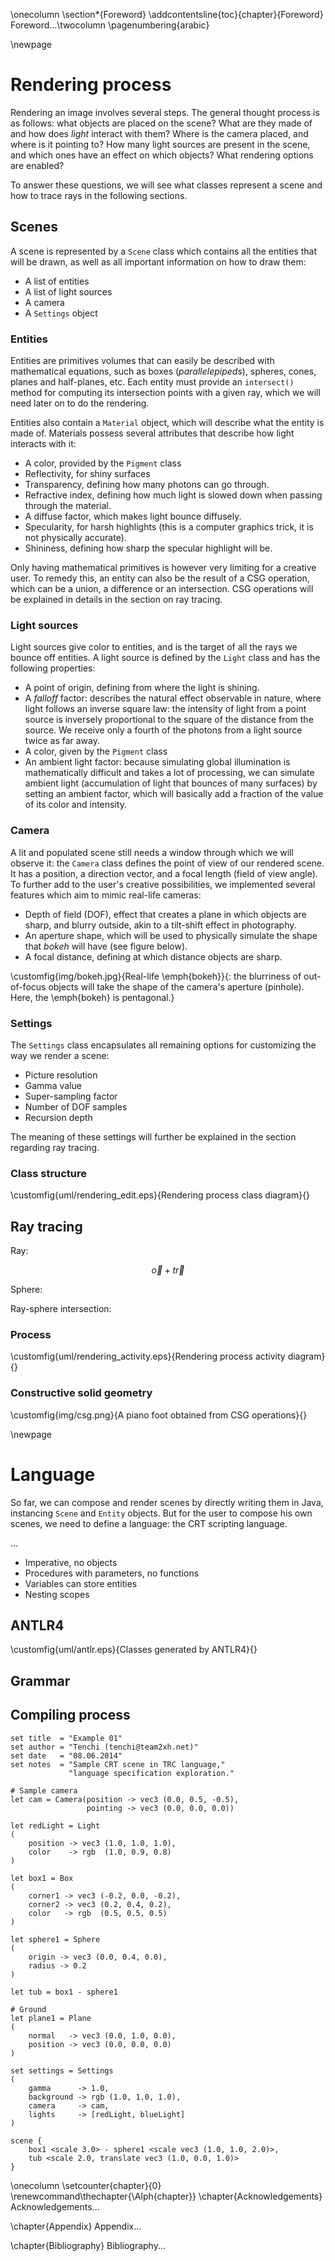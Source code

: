\onecolumn
\section*{Foreword}
\addcontentsline{toc}{chapter}{Foreword}
Foreword...\twocolumn
\pagenumbering{arabic}


\newpage

# Rendering process

Rendering an image involves several steps. The general thought process is as follows: what objects are placed on the scene? What are they made of and how does *light* interact with them? Where is the camera placed, and where is it pointing to? How many light sources are present in the scene, and which ones have an effect on which objects? What rendering options are enabled?

To answer these questions, we will see what classes represent a scene and how to trace rays in the following sections. 

## Scenes

A scene is represented by a `Scene` class which contains all the entities that will be drawn, as well as all important information on how to draw them:

- A list of entities
- A list of light sources
- A camera
- A `Settings` object

### Entities

Entities are primitives volumes that can easily be described with mathematical equations, such as boxes (*parallelepipeds*), spheres, cones, planes and half-planes, etc. Each entity must provide an `intersect()` method for computing its intersection points with a given ray, which we will need later on to do the rendering. 

Entities also contain a `Material` object, which will describe what the entity is made of. Materials possess several attributes that describe how light interacts with it:

- A color, provided by the `Pigment` class
- Reflectivity, for shiny surfaces
- Transparency, defining how many photons can go through.
- Refractive index, defining how much light is slowed down when passing through the material.
- A diffuse factor, which makes light bounce diffusely.
- Specularity, for harsh highlights (this is a computer graphics trick, it is not physically accurate).
- Shininess, defining how sharp the specular highlight will be.

Only having mathematical primitives is however very limiting for a creative user. To remedy this, an entity can also be the result of a CSG operation, which can be a union, a difference or an intersection. CSG operations will be explained in details in the section on ray tracing.

### Light sources

Light sources give color to entities, and is the target of all the rays we bounce off entities. A light source is defined by the `Light` class and has the following properties:

- A point of origin, defining from where the light is shining.
- A *falloff* factor: describes the natural effect observable in nature, where light follows an inverse square law: the intensity of light from a point source is inversely proportional to the square of the distance from the source. We receive only a fourth of the photons from a light source twice as far away.
- A color, given by the `Pigment` class
- An ambient light factor: because simulating global illumination is mathematically difficult and takes a lot of processing, we can simulate ambient light (accumulation of light that bounces of many surfaces) by setting an ambient factor, which will basically add a fraction of the value of its color and intensity. 

### Camera

A lit and populated scene still needs a window through which we will observe it: the `Camera` class defines the point of view of our rendered scene. It has a position, a direction vector, and a focal length (field of view angle). To further add to the user's creative possibilities, we implemented several features which aim to mimic real-life cameras:

- Depth of field (DOF), effect that creates a plane in which objects are sharp, and blurry outside, akin to a tilt-shift effect in photography.
- An aperture shape, which will be used to physically simulate the shape that *bokeh* will have (see figure below).
- A focal distance, defining at which distance objects are sharp.

\customfig{img/bokeh.jpg}{Real-life \emph{bokeh}}{: the blurriness of out-of-focus objects will take the shape of the camera's aperture (pinhole). Here, the \emph{bokeh} is pentagonal.}

### Settings

The `Settings` class encapsulates all remaining options for customizing the way we render a scene:

- Picture resolution
- Gamma value
- Super-sampling factor
- Number of DOF samples
- Recursion depth

The meaning of these settings will further be explained in the section regarding ray tracing.

### Class structure

\customfig{uml/rendering_edit.eps}{Rendering process class diagram}{}

## Ray tracing

Ray:

$$ \vec{o} + t\vec{r} $$

Sphere:

Ray-sphere intersection:

### Process

\customfig{uml/rendering_activity.eps}{Rendering process activity diagram}{}

### Constructive solid geometry

\customfig{img/csg.png}{A piano foot obtained from CSG operations}{}


\newpage

# Language

So far, we can compose and render scenes by directly writing them in Java, instancing `Scene` and `Entity` objects. But for the user to compose his own scenes, we need to define a language: the CRT scripting language.

...

- Imperative, no objects
- Procedures with parameters, no functions
- Variables can store entities
- Nesting scopes

## ANTLR4

\customfig{uml/antlr.eps}{Classes generated by ANTLR4}{}

## Grammar

## Compiling process

``` { .haskell .numberLines } 
set title  = "Example 01"
set author = "Tenchi (tenchi@team2xh.net)"
set date   = "08.06.2014"
set notes  = "Sample CRT scene in TRC language,"
             "language specification exploration."

# Sample camera
let cam = Camera(position -> vec3 (0.0, 0.5, -0.5),
                 pointing -> vec3 (0.0, 0.0, 0.0))

let redLight = Light
(
    position -> vec3 (1.0, 1.0, 1.0),
    color    -> rgb  (1.0, 0.9, 0.8)
)

let box1 = Box
(
    corner1 -> vec3 (-0.2, 0.0, -0.2),
    corner2 -> vec3 (0.2, 0.4, 0.2),
    color   -> rgb  (0.5, 0.5, 0.5)
)

let sphere1 = Sphere
(
    origin -> vec3 (0.0, 0.4, 0.0),
    radius -> 0.2
)

let tub = box1 - sphere1

# Ground
let plane1 = Plane
(
    normal   -> vec3 (0.0, 1.0, 0.0),
    position -> vec3 (0.0, 0.0, 0.0)
)

set settings = Settings
(
    gamma      -> 1.0,
    background -> rgb (1.0, 1.0, 1.0),
    camera     -> cam,
    lights     -> [redLight, blueLight]
)

scene {
    box1 <scale 3.0> - sphere1 <scale vec3 (1.0, 1.0, 2.0)>,
    tub <scale 2.0, translate vec3 (1.0, 0.0, 1.0)>
}
```


\onecolumn
\setcounter{chapter}{0}
\renewcommand\thechapter{\Alph{chapter}}
\chapter{Acknowledgements}
Acknowledgements...


\chapter{Appendix}
Appendix...


\chapter{Bibliography}
Bibliography...